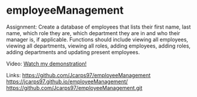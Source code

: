 # employeeManagement

Assignment: 
Create a database of employees that lists their first name, last name, which role they are, which department they are in and who their manager is, if applicable. Functions should include viewing all employees, viewing all departments, viewing all roles, adding employees, adding roles, adding departments and updating present employees.



Video: 
[Watch my demonstration!](https://watch.screencastify.com/v/vbrN9K0IKDbyNdzOJgKU)




Links:
https://github.com/Jcarps97/employeeManagement
https://jcarps97.github.io/employeeManagement/
https://github.com/Jcarps97/employeeManagement.git